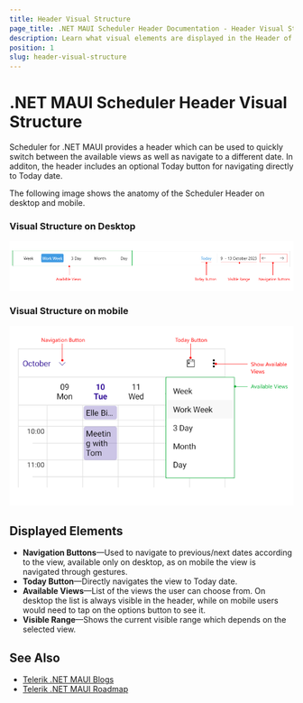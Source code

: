 ```yaml
---
title: Header Visual Structure
page_title: .NET MAUI Scheduler Header Documentation - Header Visual Structure
description: Learn what visual elements are displayed in the Header of the Telerik UI for .NET MAUI Scheduler , and see how these elements build the visual structure of header.
position: 1
slug: header-visual-structure
---
```


# .NET MAUI Scheduler Header Visual Structure

 Scheduler for .NET MAUI provides a header which can be used to quickly switch between the available views as well as navigate to a different date. In additon, the header includes an optional Today button for navigating directly to Today date.

The following image shows the anatomy of the Scheduler Header on desktop and mobile.

### Visual Structure on Desktop

![Telerik UI for .NET MAUI Scheduler Header Visual Structure](../images/scheduler-header-visual-structure-desktop.png)

### Visual Structure on mobile

![Telerik UI for .NET MAUI Scheduler Header Visual Structure](../images/scheduler-header-visual-structure.png)

## Displayed Elements

* **Navigation Buttons**&mdash;Used to navigate to previous/next dates according to the view, available only on desktop, as on mobile the view is navigated through gestures.
* **Today Button**&mdash;Directly navigates the view to Today date.
* **Available Views**&mdash;List of the views the user can choose from. On desktop the list is always visible in the header, while on mobile users would need to tap on the options button to see it.
* **Visible Range**&mdash;Shows the current visible range which depends on the selected view.

## See Also

- [Telerik .NET MAUI Blogs](https://www.telerik.com/blogs/mobile-net-maui)
- [Telerik .NET MAUI Roadmap](https://www.telerik.com/support/whats-new/maui-ui/roadmap)